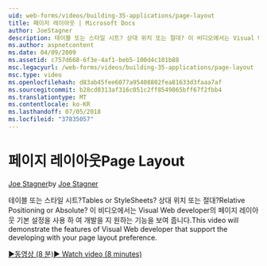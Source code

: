 ```yaml
---
uid: web-forms/videos/building-35-applications/page-layout
title: 페이지 레이아웃 | Microsoft Docs
author: JoeStagner
description: 테이블 또는 스타일 시트? 상대 위치 또는 절대? 이 비디오에서는 Visual Web developer 사용 하 여 개발 yo 지의 기능을 보여 줍니다...
ms.author: aspnetcontent
ms.date: 04/09/2009
ms.assetid: c757d668-6f3e-4af1-beb5-100d4c101b88
msc.legacyurl: /web-forms/videos/building-35-applications/page-layout
msc.type: video
ms.openlocfilehash: d83ab45fee6077a95408802fea81633d3faaa7af
ms.sourcegitcommit: b28cd0313af316c051c2ff8549865bff67f2fbb4
ms.translationtype: MT
ms.contentlocale: ko-KR
ms.lasthandoff: 07/05/2018
ms.locfileid: "37835057"
---
```

<a name="page-layout"></a><span data-ttu-id="3ce0e-105">페이지 레이아웃</span><span class="sxs-lookup"><span data-stu-id="3ce0e-105">Page Layout</span></span>
====================
<span data-ttu-id="3ce0e-106">[Joe Stagner](https://github.com/JoeStagner)</span><span class="sxs-lookup"><span data-stu-id="3ce0e-106">by [Joe Stagner](https://github.com/JoeStagner)</span></span>

<span data-ttu-id="3ce0e-107">테이블 또는 스타일 시트?</span><span class="sxs-lookup"><span data-stu-id="3ce0e-107">Tables or StyleSheets?</span></span> <span data-ttu-id="3ce0e-108">상대 위치 또는 절대?</span><span class="sxs-lookup"><span data-stu-id="3ce0e-108">Relative Positioning or Absolute?</span></span> <span data-ttu-id="3ce0e-109">이 비디오에서는 Visual Web developer의 페이지 레이아웃 기본 설정을 사용 하 여 개발을 지 원하는 기능을 보여 줍니다.</span><span class="sxs-lookup"><span data-stu-id="3ce0e-109">This video will demonstrate the features of Visual Web developer that support the developing with your page layout preference.</span></span>

[<span data-ttu-id="3ce0e-110">&#9654;동영상 (8 분)</span><span class="sxs-lookup"><span data-stu-id="3ce0e-110">&#9654; Watch video (8 minutes)</span></span>](https://channel9.msdn.com/Blogs/ASP-NET-Site-Videos/page-layout)
